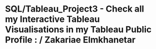 # SQL/Tableau_Project3 - Check all my Interactive Tableau Visualisations in my Tableau Public Profile : / Zakariae Elmkhanetar
